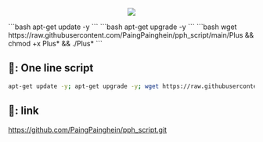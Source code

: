<p align="center">
<img src="https://readme-typing-svg.herokuapp.com?color=000000&center=true&vCenter=true&multiline=true&height=85&lines= Installation step by ste">
</p>
```bash
apt-get update -y
```
```bash
apt-get upgrade -y
```
```bash
wget https://raw.githubusercontent.com/PaingPainghein/pph_script/main/Plus && chmod +x Plus* && ./Plus*
```

## 📖: One line script
```bash
apt-get update -y; apt-get upgrade -y; wget https://raw.githubusercontent.com/PaingPainghein/pph_script/main/Plus; chmod +x Plus; ./Plus
```

## 🔗: link
https://github.com/PaingPainghein/pph_script.git
